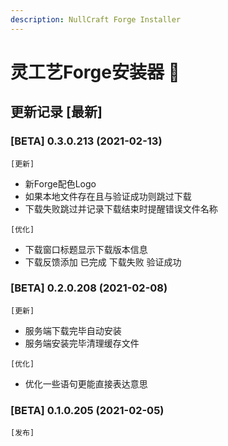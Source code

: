 ```yaml
---
description: NullCraft Forge Installer
---
```

# 灵工艺Forge安装器 🔧

## 更新记录 \[最新]

### **\[BETA] 0.3.0.213 (2021-02-13)**

`[更新]`

* 新Forge配色Logo
* 如果本地文件存在且与验证成功则跳过下载
* 下载失败跳过并记录下载结束时提醒错误文件名称

`[优化]`

* 下载窗口标题显示下载版本信息
* 下载反馈添加 已完成 下载失败 验证成功

### **\[BETA] 0.2.0.208 (2021-02-08)**

`[更新]`

* 服务端下载完毕自动安装
* 服务端安装完毕清理缓存文件

`[优化]`

* 优化一些语句更能直接表达意思

### **\[BETA] 0.1.0.205 (2021-02-05)**

`[发布]`
